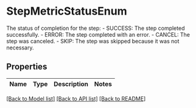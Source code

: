 # StepMetricStatusEnum

The status of completion for the step: - SUCCESS: The step completed successfully. - ERROR: The step completed with an error. - CANCEL: The step was canceled. - SKIP: The step was skipped because it was not necessary. 

## Properties
Name | Type | Description | Notes
------------ | ------------- | ------------- | -------------

[[Back to Model list]](../README.md#documentation-for-models) [[Back to API list]](../README.md#documentation-for-api-endpoints) [[Back to README]](../README.md)


